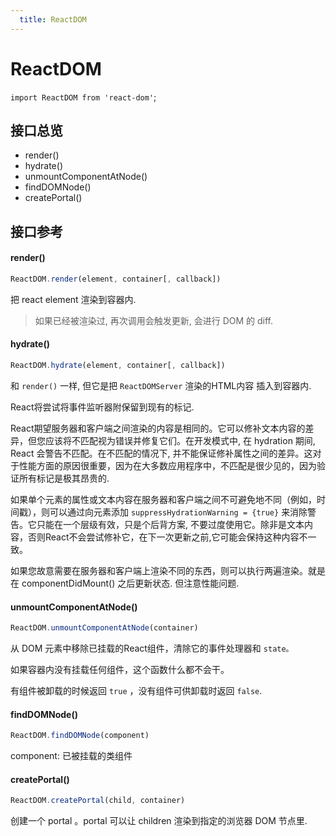 ```yaml
---
  title: ReactDOM
---
```


# ReactDOM

`import ReactDOM from 'react-dom'`;

## 接口总览

- render()
- hydrate()
- unmountComponentAtNode()
- findDOMNode()
- createPortal()

## 接口参考

#### render()

```js
ReactDOM.render(element, container[, callback])
```

把 react element 渲染到容器内.

> 如果已经被渲染过, 再次调用会触发更新, 会进行 DOM 的  diff.

#### hydrate()

```js
ReactDOM.hydrate(element, container[, callback])
```

和 `render()` 一样, 但它是把 `ReactDOMServer` 渲染的HTML内容 插入到容器内.

React将尝试将事件监听器附保留到现有的标记.

React期望服务器和客户端之间渲染的内容是相同的。它可以修补文本内容的差异，但您应该将不匹配视为错误并修复它们。在开发模式中, 在 hydration 期间, React 会警告不匹配。在不匹配的情况下, 并不能保证修补属性之间的差异。这对于性能方面的原因很重要，因为在大多数应用程序中，不匹配是很少见的，因为验证所有标记是极其昂贵的.

如果单个元素的属性或文本内容在服务器和客户端之间不可避免地不同（例如，时间戳），则可以通过向元素添加 `suppressHydrationWarning = {true}` 来消除警告。它只能在一个层级有效，只是个后背方案, 不要过度使用它。除非是文本内容，否则React不会尝试修补它，在下一次更新之前,它可能会保持这种内容不一致。

如果您故意需要在服务器和客户端上渲染不同的东西，则可以执行两遍渲染。就是在 componentDidMount() 之后更新状态. 但注意性能问题.


#### unmountComponentAtNode()

```js
ReactDOM.unmountComponentAtNode(container)
```

从 DOM 元素中移除已挂载的React组件，清除它的事件处理器和 `state。`

如果容器内没有挂载任何组件，这个函数什么都不会干。

有组件被卸载的时候返回 `true` ，没有组件可供卸载时返回 `false`.

#### findDOMNode()

```js
ReactDOM.findDOMNode(component)
```
component: 已被挂载的类组件

#### createPortal()

```js
ReactDOM.createPortal(child, container)
```

创建一个 portal 。portal 可以让 children 渲染到指定的浏览器 DOM 节点里.
